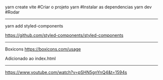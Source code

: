 yarn create vite #Criar o projeto 
yarn #Instalar as dependencias 
yarn dev #Rodar

----------------------------------------------------------------

yarn add styled-components

https://github.com/styled-components/styled-components

----------------------------------------------------------------

Boxicons
https://boxicons.com/usage

Adicionado ao index.html
<script src="https://unpkg.com/boxicons@2.1.4/dist/boxicons.js"></script>

------------------------------------------------

https://www.youtube.com/watch?v=pSHN5gnYnQ4&t=1594s
